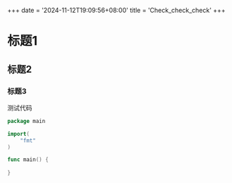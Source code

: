 +++
date = '2024-11-12T19:09:56+08:00'
title = 'Check_check_check'
+++

# 标题1

## 标题2

### 标题3

测试代码

```go
package main

import(
    "fmt"
)

func main() {
    
}
```
